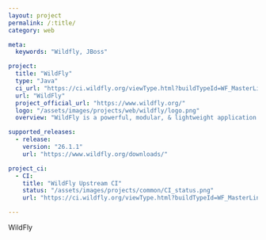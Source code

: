 ```yaml
---
layout: project
permalink: /:title/
category: web

meta:
  keywords: "Wildfly, JBoss"

project:
  title: "WildFly"
  type: "Java"
  ci_url: "https://ci.wildfly.org/viewType.html?buildTypeId=WF_MasterLinuxArm64OpenJ911"
  url: "WildFly"
  project_official_url: "https://www.wildfly.org/"
  logo: "/assets/images/projects/web/wildfly/logo.png"
  overview: "WildFly is a powerful, modular, & lightweight application server that helps you build amazing applications. "

supported_releases:
  - release:
    version: "26.1.1"
    url: "https://www.wildfly.org/downloads/"

project_ci:
  - CI:
    title: "WildFly Upstream CI"
    status: "/assets/images/projects/common/CI_status.png"
    url: "https://ci.wildfly.org/viewType.html?buildTypeId=WF_MasterLinuxArm64OpenJ911"

---
```


<p>WildFly</p>
